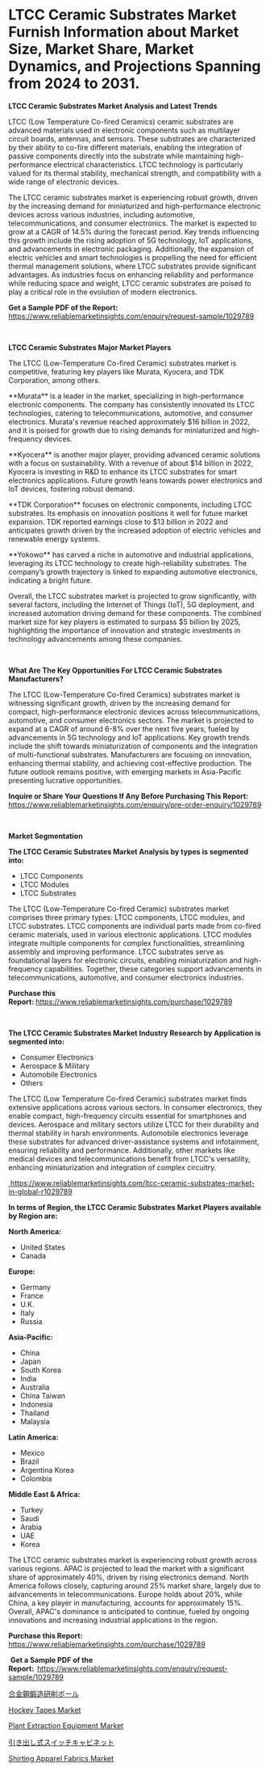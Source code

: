 <p><h1>LTCC Ceramic Substrates Market Furnish Information about Market Size, Market Share, Market Dynamics, and Projections Spanning from 2024 to 2031.</h1></p><p><strong>LTCC Ceramic Substrates Market Analysis and Latest Trends</strong></p>
<p><p>LTCC (Low Temperature Co-fired Ceramics) ceramic substrates are advanced materials used in electronic components such as multilayer circuit boards, antennas, and sensors. These substrates are characterized by their ability to co-fire different materials, enabling the integration of passive components directly into the substrate while maintaining high-performance electrical characteristics. LTCC technology is particularly valued for its thermal stability, mechanical strength, and compatibility with a wide range of electronic devices.</p><p>The LTCC ceramic substrates market is experiencing robust growth, driven by the increasing demand for miniaturized and high-performance electronic devices across various industries, including automotive, telecommunications, and consumer electronics. The market is expected to grow at a CAGR of 14.5% during the forecast period. Key trends influencing this growth include the rising adoption of 5G technology, IoT applications, and advancements in electronic packaging. Additionally, the expansion of electric vehicles and smart technologies is propelling the need for efficient thermal management solutions, where LTCC substrates provide significant advantages. As industries focus on enhancing reliability and performance while reducing space and weight, LTCC ceramic substrates are poised to play a critical role in the evolution of modern electronics.</p></p>
<p><strong>Get a Sample PDF of the Report:&nbsp;</strong> <a href="https://www.reliablemarketinsights.com/enquiry/request-sample/1029789">https://www.reliablemarketinsights.com/enquiry/request-sample/1029789</a></p>
<p>&nbsp;</p>
<p><strong>LTCC Ceramic Substrates Major Market Players</strong></p>
<p><p>The LTCC (Low-Temperature Co-fired Ceramic) substrates market is competitive, featuring key players like Murata, Kyocera, and TDK Corporation, among others. </p><p>**Murata** is a leader in the market, specializing in high-performance electronic components. The company has consistently innovated its LTCC technologies, catering to telecommunications, automotive, and consumer electronics. Murata's revenue reached approximately $16 billion in 2022, and it is poised for growth due to rising demands for miniaturized and high-frequency devices.</p><p>**Kyocera** is another major player, providing advanced ceramic solutions with a focus on sustainability. With a revenue of about $14 billion in 2022, Kyocera is investing in R&D to enhance its LTCC substrates for smart electronics applications. Future growth leans towards power electronics and IoT devices, fostering robust demand.</p><p>**TDK Corporation** focuses on electronic components, including LTCC substrates. Its emphasis on innovation positions it well for future market expansion. TDK reported earnings close to $13 billion in 2022 and anticipates growth driven by the increased adoption of electric vehicles and renewable energy systems.</p><p>**Yokowo** has carved a niche in automotive and industrial applications, leveraging its LTCC technology to create high-reliability substrates. The company’s growth trajectory is linked to expanding automotive electronics, indicating a bright future.</p><p>Overall, the LTCC substrates market is projected to grow significantly, with several factors, including the Internet of Things (IoT), 5G deployment, and increased automation driving demand for these components. The combined market size for key players is estimated to surpass $5 billion by 2025, highlighting the importance of innovation and strategic investments in technology advancements among these companies.</p></p>
<p>&nbsp;</p>
<p><strong>What Are The Key Opportunities For LTCC Ceramic Substrates Manufacturers?</strong></p>
<p><p>The LTCC (Low-Temperature Co-fired Ceramics) substrates market is witnessing significant growth, driven by the increasing demand for compact, high-performance electronic devices across telecommunications, automotive, and consumer electronics sectors. The market is projected to expand at a CAGR of around 6-8% over the next five years, fueled by advancements in 5G technology and IoT applications. Key growth trends include the shift towards miniaturization of components and the integration of multi-functional substrates. Manufacturers are focusing on innovation, enhancing thermal stability, and achieving cost-effective production. The future outlook remains positive, with emerging markets in Asia-Pacific presenting lucrative opportunities.</p></p>
<p><strong>Inquire or Share Your Questions If Any Before Purchasing This Report:</strong> <a href="https://www.reliablemarketinsights.com/enquiry/pre-order-enquiry/1029789">https://www.reliablemarketinsights.com/enquiry/pre-order-enquiry/1029789</a></p>
<p>&nbsp;</p>
<p><strong>Market Segmentation</strong></p>
<p><strong>The LTCC Ceramic Substrates Market Analysis by types is segmented into:</strong></p>
<p><ul><li>LTCC Components</li><li>LTCC Modules</li><li>LTCC Substrates</li></ul></p>
<p><p>The LTCC (Low-Temperature Co-fired Ceramic) substrates market comprises three primary types: LTCC components, LTCC modules, and LTCC substrates. LTCC components are individual parts made from co-fired ceramic materials, used in various electronic applications. LTCC modules integrate multiple components for complex functionalities, streamlining assembly and improving performance. LTCC substrates serve as foundational layers for electronic circuits, enabling miniaturization and high-frequency capabilities. Together, these categories support advancements in telecommunications, automotive, and consumer electronics industries.</p></p>
<p><strong>Purchase this Report:&nbsp;</strong><a href="https://www.reliablemarketinsights.com/purchase/1029789">https://www.reliablemarketinsights.com/purchase/1029789</a></p>
<p>&nbsp;</p>
<p><strong>The LTCC Ceramic Substrates Market Industry Research by Application is segmented into:</strong></p>
<p><ul><li>Consumer Electronics</li><li>Aerospace & Military</li><li>Automobile Electronics</li><li>Others</li></ul></p>
<p><p>The LTCC (Low Temperature Co-fired Ceramic) substrates market finds extensive applications across various sectors. In consumer electronics, they enable compact, high-frequency circuits essential for smartphones and devices. Aerospace and military sectors utilize LTCC for their durability and thermal stability in harsh environments. Automobile electronics leverage these substrates for advanced driver-assistance systems and infotainment, ensuring reliability and performance. Additionally, other markets like medical devices and telecommunications benefit from LTCC's versatility, enhancing miniaturization and integration of complex circuitry.</p></p>
<p><a href="https://www.reliablemarketinsights.com/ltcc-ceramic-substrates-market-in-global-r1029789">&nbsp;https://www.reliablemarketinsights.com/ltcc-ceramic-substrates-market-in-global-r1029789</a></p>
<p><strong>In terms of Region, the LTCC Ceramic Substrates Market Players available by Region are:</strong></p>
<p>
    <p> <strong> North America: </strong>
        <ul>
            <li>United States</li>
            <li>Canada</li>
        </ul>
        </p> 
    <p> <strong> Europe: </strong>
        <ul>
            <li>Germany</li>
            <li>France</li>
            <li>U.K.</li>
            <li>Italy</li>
            <li>Russia</li>
        </ul>
        </p> 
    <p> <strong> Asia-Pacific: </strong>
        <ul>
            <li>China</li>
            <li>Japan</li>
            <li>South Korea</li>
            <li>India</li>
            <li>Australia</li>
            <li>China Taiwan</li>
            <li>Indonesia</li>
            <li>Thailand</li>
            <li>Malaysia</li>
        </ul>
        </p> 
    <p> <strong> Latin America: </strong>
        <ul>
            <li>Mexico</li>
            <li>Brazil</li>
            <li>Argentina Korea</li>
            <li>Colombia</li>
        </ul>
        </p> 
    <p> <strong> Middle East & Africa: </strong>
        <ul>
            <li>Turkey</li>
            <li>Saudi</li>
            <li>Arabia</li>
            <li>UAE</li>
            <li>Korea</li>
        </ul>
    </p>
    </p>
<p><p>The LTCC ceramic substrates market is experiencing robust growth across various regions. APAC is projected to lead the market with a significant share of approximately 40%, driven by rising electronics demand. North America follows closely, capturing around 25% market share, largely due to advancements in telecommunications. Europe holds about 20%, while China, a key player in manufacturing, accounts for approximately 15%. Overall, APAC's dominance is anticipated to continue, fueled by ongoing innovations and increasing industrial applications in the region.</p></p>
<p><strong>Purchase this Report: </strong><a href="https://www.reliablemarketinsights.com/purchase/1029789">https://www.reliablemarketinsights.com/purchase/1029789</a></p>
<p>&nbsp;<strong>Get a Sample PDF of the Report:&nbsp;&nbsp;</strong><a href="https://www.reliablemarketinsights.com/enquiry/request-sample/1029789">https://www.reliablemarketinsights.com/enquiry/request-sample/1029789</a></p>
<p><strong></strong></p>
<p><p><a href="https://medium.com/@alexxis.gm/alloy-steel-forged-grinding-balls-market-%E3%81%AF-%E3%82%B3%E3%82%B9%E3%83%88%E7%AE%A1%E7%90%86%E3%81%A8%E5%8A%B9%E7%8E%87%E5%90%91%E4%B8%8A%E3%82%92%E5%84%AA%E5%85%88%E3%81%97%E3%81%BE%E3%81%99-%E3%81%95%E3%82%89%E3%81%AB-%E5%A0%B1%E5%91%8A%E6%9B%B8%E3%81%AF%E5%B8%82%E5%A0%B4%E3%81%AE%E9%9C%80%E8%A6%81%E9%9D%A2%E3%81%A8%E4%BE%9B%E7%B5%A6%E9%9D%A2%E3%81%AE%E4%B8%A1%E6%96%B9%E3%82%92%E3%82%AB%E3%83%90%E3%83%BC%E3%81%97%E3%81%A6%E3%81%84%E3%81%BE%E3%81%99-alloy-8582307bd858">合金鋼鍛造研削ボール</a></p><p><a href="https://issuu.com/reportprime-2/docs/hockey-tapes-market-size-2030.pptx_abb00fbe9eb80d">Hockey Tapes Market</a></p><p><a href="https://medium.com/@lornepec7g/the-plant-extraction-equipment-market-has-witnessed-significant-growth-in-recent-years-and-this-ef900ce88dfb">Plant Extraction Equipment Market</a></p><p><a href="https://medium.com/@alexxis.gm/withdrawable-switch-cabinet-market-%E3%81%AE%E3%82%B0%E3%83%AD%E3%83%BC%E3%83%90%E3%83%AB%E5%B8%82%E5%A0%B4%E6%A6%82%E8%A6%81%E3%81%AF-%E4%B8%96%E7%95%8C%E3%81%8A%E3%82%88%E3%81%B3%E4%B8%BB%E8%A6%81%E5%B8%82%E5%A0%B4%E3%81%AB%E3%81%8A%E3%81%91%E3%82%8B%E6%A5%AD%E7%95%8C%E3%81%AB%E5%BD%B1%E9%9F%BF%E3%82%92%E4%B8%8E%E3%81%88%E3%82%8B%E4%B8%BB%E8%A6%81%E3%81%AA%E3%83%88%E3%83%AC%E3%83%B3%E3%83%89%E3%81%AB%E3%81%A4%E3%81%84%E3%81%A6-%E7%8B%AC%E8%87%AA%E3%81%AE%E8%A6%96%E7%82%B9%E3%82%92%E6%8F%90%E4%BE%9B%E3%81%97%E3%81%BE%E3%81%99-83348097754e">引き出し式スイッチキャビネット</a></p><p><a href="https://github.com/fdr6gh/Market-Research-Report-List-1/blob/main/shirting-apparel-fabrics-market.md">Shirting Apparel Fabrics Market</a></p></p>